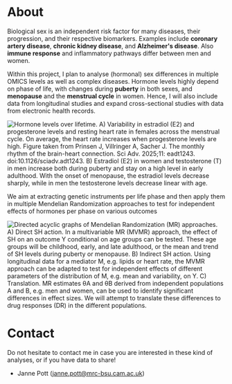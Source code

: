# About

Biological sex is an independent risk factor for many diseases, their progression, and their respective biomarkers. Examples include **coronary artery disease**, **chronic kidney disease**, and **Alzheimer's disease**. Also **immune response** and inflammatory pathways differ between men and women. 

Within this project, I plan to analyse (hormonal) sex differences in multiple OMICS levels as well as complex diseases. Hormone levels highly depend on phase of life, with changes during **puberty** in both sexes, and **menopause** and the **menstrual cycle** in women. Hence, I will also include data from longitudinal studies and expand cross-sectional studies with data from electronic health records.  

![Hormone levels over lifetime. A) Variability in estradiol (E2) and progesterone levels and resting heart rate in females across the menstrual cycle. On average, the heart rate increases when progesterone levels are high. Figure taken from Prinsen J, Villringer A, Sacher J. The monthly rhythm of the brain-heart connection. Sci Adv. 2025;11: eadt1243. doi:10.1126/sciadv.adt1243. B) Estradiol (E2) in women and testosterone (T) in men increase both during puberty and stay on a high level in early adulthood. With the onset of menopause, the estradiol levels decrease sharply, while in men the testosterone levels decrease linear with age.](./../figures/Hormones_lifetime_cycle.png)

We aim at extracting genetic instruments per life phase and then apply them in multiple Mendelian Randomization approaches to test for independent effects of hormones per phase on various outcomes

![Directed acyclic graphs of Mendelian Randomization (MR) approaches. A) Direct SH action. In a multivariable MR (MVMR) approach, the effect of SH on an outcome Y conditional on age groups can be tested. These age groups will be childhood, early, and late adulthood, or the mean and trend of SH levels during puberty or menopause. B) Indirect SH action. Using longitudinal data for a mediator M, e.g. lipids or heart rate, the MVMR approach can be adapted to test for independent effects of different parameters of the distribution of M, e.g. mean and variability, on Y. C) Translation. MR estimates θA and θB derived from independent populations A and B, e.g. men and women, can be used to identify significant differences in effect sizes. We will attempt to translate these differences to drug responses (DR) in the different populations.](./../figures/Overview_new.png)

# Contact 

Do not hesitate to contact me in case you are interested in these kind of analyses, or if you have data to share!

- Janne Pott (janne.pott@mrc-bsu.cam.ac.uk)
